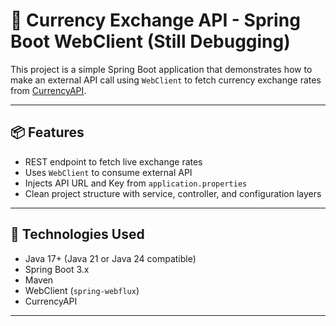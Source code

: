 # 💱 Currency Exchange API - Spring Boot WebClient (Still Debugging)

This project is a simple Spring Boot application that demonstrates how to make an external API call using `WebClient` to fetch currency exchange rates from [CurrencyAPI](https://currencyapi.com/). 

---

## 📦 Features

- REST endpoint to fetch live exchange rates
- Uses `WebClient` to consume external API
- Injects API URL and Key from `application.properties`
- Clean project structure with service, controller, and configuration layers

---

## 🚀 Technologies Used

- Java 17+ (Java 21 or Java 24 compatible)
- Spring Boot 3.x
- Maven
- WebClient (`spring-webflux`)
- CurrencyAPI

---



